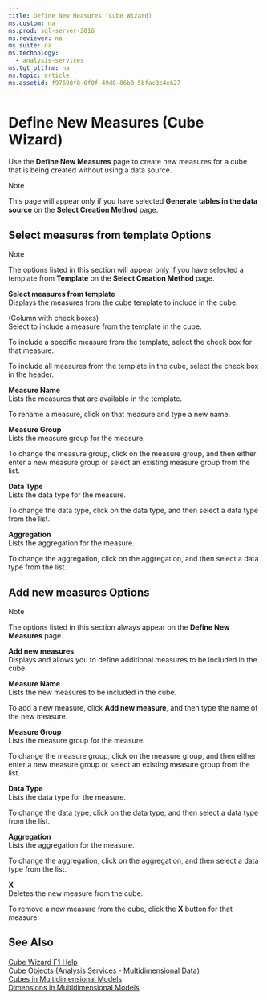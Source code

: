 ```yaml
---
title: Define New Measures (Cube Wizard)
ms.custom: na
ms.prod: sql-server-2016
ms.reviewer: na
ms.suite: na
ms.technology: 
  - analysis-services
ms.tgt_pltfrm: na
ms.topic: article
ms.assetid: f97698f8-6f0f-49d8-86b0-5bfac3c4e627
---
```

# Define New Measures (Cube Wizard)
  Use the **Define New Measures** page to create new measures for a cube that is being created without using a data source.  
  
> [!NOTE]  
>  This page will appear only if you have selected **Generate tables in the data source** on the **Select Creation Method** page.  
  
## Select measures from template Options  
  
> [!NOTE]  
>  The options listed in this section will appear only if you have selected a template from **Template** on the **Select Creation Method** page.  
  
 **Select measures from template**  
 Displays the measures from the cube template to include in the cube.  
  
 \(Column with check boxes\)  
 Select to include a measure from the template in the cube.  
  
 To include a specific measure from the template, select the check box for that measure.  
  
 To include all measures from the template in the cube, select the check box in the header.  
  
 **Measure Name**  
 Lists the measures that are available in the template.  
  
 To rename a measure, click on that measure and type a new name.  
  
 **Measure Group**  
 Lists the measure group for the measure.  
  
 To change the measure group, click on the measure group, and then either enter a new measure group or select an existing measure group from the list.  
  
 **Data Type**  
 Lists the data type for the measure.  
  
 To change the data type, click on the data type, and then select a data type from the list.  
  
 **Aggregation**  
 Lists the aggregation for the measure.  
  
 To change the aggregation, click on the aggregation, and then select a data type from the list.  
  
## Add new measures Options  
  
> [!NOTE]  
>  The options listed in this section always appear on the **Define New Measures** page.  
  
 **Add new measures**  
 Displays and allows you to define additional measures to be included in the cube.  
  
 **Measure Name**  
 Lists the new measures to be included in the cube.  
  
 To add a new measure, click **Add new measure**, and then type the name of the new measure.  
  
 **Measure Group**  
 Lists the measure group for the measure.  
  
 To change the measure group, click on the measure group, and then either enter a new measure group or select an existing measure group from the list.  
  
 **Data Type**  
 Lists the data type for the measure.  
  
 To change the data type, click on the data type, and then select a data type from the list.  
  
 **Aggregation**  
 Lists the aggregation for the measure.  
  
 To change the aggregation, click on the aggregation, and then select a data type from the list.  
  
 **X**  
 Deletes the new measure from the cube.  
  
 To remove a new measure from the cube, click the **X** button for that measure.  
  
## See Also  
 [Cube Wizard F1 Help](../../Topics/TopicNameNotContainA/Cube-Wizard-F1-Help.md)   
 [Cube Objects &#40;Analysis Services - Multidimensional Data&#41;](../Topic/Cube%20Objects%20\(Analysis%20Services%20-%20Multidimensional%20Data\).md)   
 [Cubes in Multidimensional Models](../../Topics/TopicNameNotContainA/Cubes-in-Multidimensional-Models.md)   
 [Dimensions in Multidimensional Models](../../Topics/TopicNameNotContainA/Dimensions-in-Multidimensional-Models.md)  
  
  